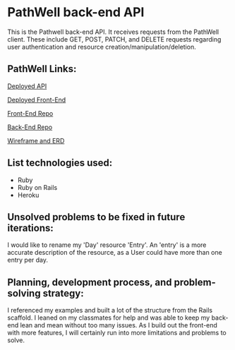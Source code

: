 # PathWell back-end API #
This is the Pathwell back-end API. It receives requests from the PathWell client. These include GET, POST, PATCH, and DELETE requests regarding user authentication and resource creation/manipulation/deletion.

## PathWell Links: #

[Deployed API](https://apple-sundae-62931.herokuapp.com)

[Deployed Front-End](https://danpowers24.github.io/PathWell-client)

[Front-End Repo](https://github.com/Danpowers24/PathWell-client)

[Back-End Repo](https://github.com/Danpowers24/rails-api-project-2)

[Wireframe and ERD](https://i.imgur.com/VFJzanK.jpg)

## List technologies used: ##
- Ruby
- Ruby on Rails
- Heroku

## Unsolved problems to be fixed in future iterations: ##
I would like to rename my 'Day' resource 'Entry'. An 'entry' is a more accurate description of the resource, as a User could have more than one entry per day.

## Planning, development process, and problem-solving strategy: ##
I referenced my examples and built a lot of the structure from the Rails scaffold. I leaned on my classmates for help and was able to keep my back-end lean and mean without too many issues. As I build out the front-end with more features, I will certainly run into more limitations and problems to solve.
